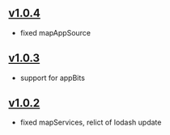 ## [v1.0.4](https://github.com/push2cloud/compiler/compare/v1.0.3...v1.0.4)
- fixed mapAppSource
## [v1.0.3](https://github.com/push2cloud/compiler/compare/v1.0.2...v1.0.3)
- support for appBits
## [v1.0.2](https://github.com/push2cloud/compiler/compare/v1.0.1...v1.0.2)
- fixed mapServices, relict of lodash update
